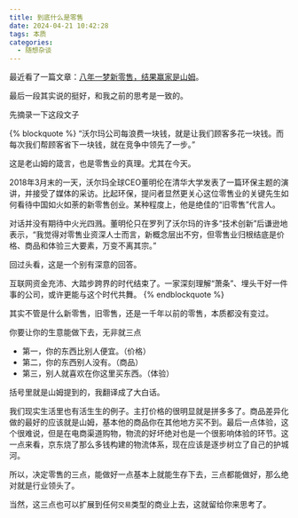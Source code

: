 ```yaml
---
title: 到底什么是零售
date: 2024-04-21 10:42:28
tags: 本质
categories:
  - 随想杂谈
---
```


最近看了一篇文章：[八年一梦新零售，结果赢家是山姆](https://mp.weixin.qq.com/s/vKfJs61kHraMGMjgUf3UOw)。

最后一段其实说的挺好，和我之前的思考是一致的。

<!--more-->

先摘录一下这段文子

{% blockquote %}
“沃尔玛公司每浪费一块钱，就是让我们顾客多花一块钱。而每次我们帮顾客省下一块钱，就在竞争中领先了一步。”

这是老山姆的箴言，也是零售业的真理。尤其在今天。

2018年3月末的一天，沃尔玛全球CEO董明伦在清华大学发表了一篇环保主题的演讲，并接受了媒体的采访。比起环保，提问者显然更关心这位零售业的关键先生如何看待中国如火如荼的新零售创业。某种程度上，他是绝佳的“旧零售”代言人。

对话并没有期待中火光四溅。董明伦只在罗列了沃尔玛的许多“技术创新”后谦逊地表示，“我觉得对零售业资深人士而言，新概念层出不穷，但零售业归根结底是价格、商品和体验三大要素，万变不离其宗。”

回过头看，这是一个别有深意的回答。

互联网资金充沛、大踏步跨界的时代结束了。一家深刻理解“萧条”、埋头干好一件事的公司，或许更能与这个时代共舞。
{% endblockquote %}

其实不管是什么新零售，旧零售，还是一千年以前的零售，本质都没有变过。

你要让你的生意能做下去，无非就三点

- 第一，你的东西比别人便宜。（价格）
- 第二，你的东西别人没有。（商品）
- 第三，别人就喜欢在你这里买东西。（体验）

括号里就是山姆提到的，我翻译成了大白话。

我们现实生活里也有活生生的例子。主打价格的很明显就是拼多多了。商品差异化做的最好的应该就是山姆，基本他的商品你在其他地方买不到。最后一点体验，这个很难说，但是在电商渠道购物，物流的好坏绝对也是一个很影响体验的环节。这一点来看，京东烧了那么多钱构建的物流体系，现在应该是逐步树立了自己的护城河。

所以，决定零售的三点，能做好一点基本上就能生存下去，三点都能做好，那么绝对就是行业领头了。

当然，这三点也可以扩展到任何`交易`类型的商业上去，这就留给你来思考了。